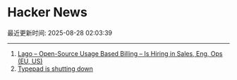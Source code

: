 # Hacker News

最近更新时间: 2025-08-28 02:03:39

--- 
1. [Lago – Open-Source Usage Based Billing – Is Hiring in Sales, Eng, Ops (EU, US)](https://www.ycombinator.com/companies/lago/jobs) 
2. [Typepad is shutting down](https://everything.typepad.com/blog/2025/08/typepad-is-shutting-down.html) 
